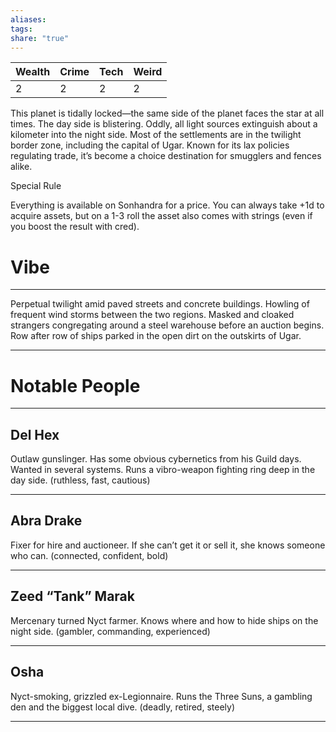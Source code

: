```yaml
---
aliases: 
tags: 
share: "true"
---
```

| **Wealth** | **Crime** | **Tech** | **Weird** |
| ---- | ---- | ---- | ---- |
| 2 | 2 | 2 | 2 |

This planet is tidally locked—the same side of the planet faces the star at all times. The day side is blistering. Oddly, all light sources extinguish about a kilometer into the night side. Most of the settlements are in the twilight border zone, including the capital of Ugar. Known for its lax policies regulating trade, it’s become a choice destination for smugglers and fences alike. 

Special Rule

Everything is available on Sonhandra for a price. You can always take +1d to acquire assets, but on a 1-3 roll the asset also comes with strings (even if you boost the result with cred). 

# Vibe

---

Perpetual twilight amid paved streets and concrete buildings. Howling of frequent wind storms between the two regions. Masked and cloaked strangers congregating around a steel warehouse before an auction begins. Row after row of ships parked in the open dirt on the outskirts of Ugar. 

---

# Notable People

---

## Del Hex

Outlaw gunslinger. Has some obvious cybernetics from his Guild days. Wanted in several systems. Runs a vibro-weapon fighting ring deep in the day side. (ruthless, fast, cautious)

---

## Abra Drake

Fixer for hire and auctioneer. If she can’t get it or sell it, she knows someone who can. (connected, confident, bold)

---

## Zeed “Tank” Marak

Mercenary turned Nyct farmer. Knows where and how to hide ships on the night side. (gambler, commanding, experienced)

---

## Osha 

Nyct-smoking, grizzled ex-Legionnaire. Runs the Three Suns, a gambling den and the biggest local dive. (deadly, retired, steely)

---
